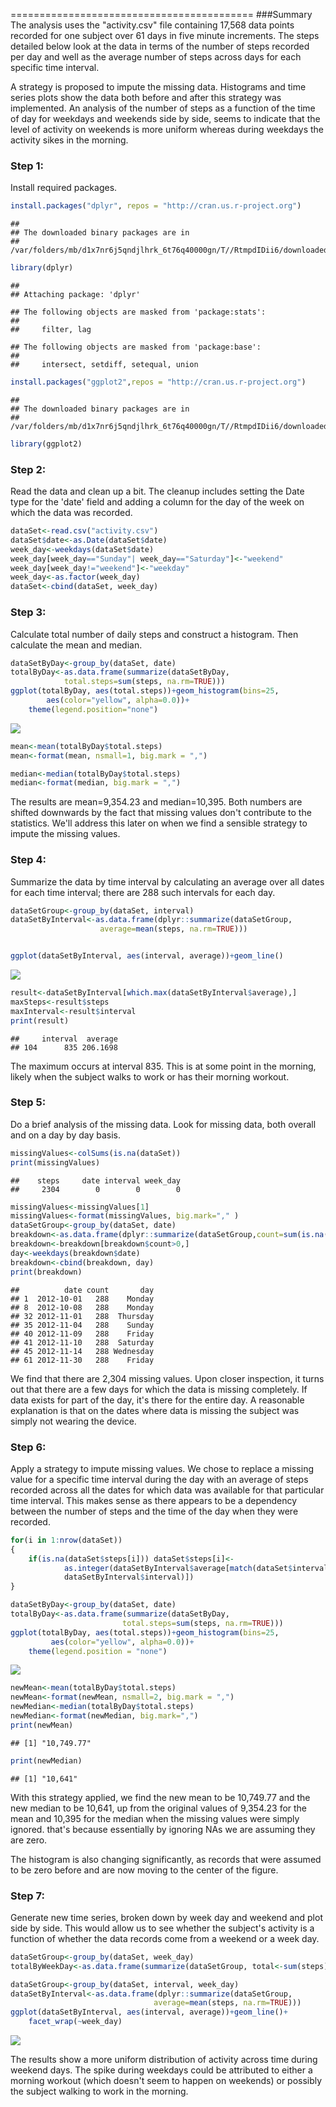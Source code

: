 ========================================== \#\#\#Summary The analysis uses the "activity.csv" file containing 17,568 data points recorded for one subject over 61 days in five minute increments. The steps detailed below look at the data in terms of the number of steps recorded per day and well as the average number of steps across days for each specific time interval.

A strategy is proposed to impute the missing data. Histograms and time series plots show the data both before and after this strategy was implemented. An analysis of the number of steps as a function of the time of day for weekdays and weekends side by side, seems to indicate that the level of activity on weekends is more uniform whereas during weekdays the activity sikes in the morning.

### Step 1:

Install required packages.

``` r
install.packages("dplyr", repos = "http://cran.us.r-project.org")
```

    ## 
    ## The downloaded binary packages are in
    ##  /var/folders/mb/d1x7nr6j5qndjlhrk_6t76q40000gn/T//RtmpdIDii6/downloaded_packages

``` r
library(dplyr)
```

    ## 
    ## Attaching package: 'dplyr'

    ## The following objects are masked from 'package:stats':
    ## 
    ##     filter, lag

    ## The following objects are masked from 'package:base':
    ## 
    ##     intersect, setdiff, setequal, union

``` r
install.packages("ggplot2",repos = "http://cran.us.r-project.org")
```

    ## 
    ## The downloaded binary packages are in
    ##  /var/folders/mb/d1x7nr6j5qndjlhrk_6t76q40000gn/T//RtmpdIDii6/downloaded_packages

``` r
library(ggplot2)
```

### Step 2:

Read the data and clean up a bit. The cleanup includes setting the Date type for the 'date' field and adding a column for the day of the week on which the data was recorded.

``` r
dataSet<-read.csv("activity.csv")
dataSet$date<-as.Date(dataSet$date)
week_day<-weekdays(dataSet$date)
week_day[week_day=="Sunday"| week_day=="Saturday"]<-"weekend"
week_day[week_day!="weekend"]<-"weekday"
week_day<-as.factor(week_day)
dataSet<-cbind(dataSet, week_day)
```

### Step 3:

Calculate total number of daily steps and construct a histogram. Then calculate the mean and median.

``` r
dataSetByDay<-group_by(dataSet, date)
totalByDay<-as.data.frame(summarize(dataSetByDay, 
            total.steps=sum(steps, na.rm=TRUE)))
ggplot(totalByDay, aes(total.steps))+geom_histogram(bins=25, 
        aes(color="yellow", alpha=0.0))+
    theme(legend.position="none")
```

![](PA1_template_files/figure-markdown_github/total_steps_by_day-1.png)

``` r
mean<-mean(totalByDay$total.steps)
mean<-format(mean, nsmall=1, big.mark = ",")

median<-median(totalByDay$total.steps)
median<-format(median, big.mark = ",")
```

The results are mean=9,354.23 and median=10,395. Both numbers are shifted downwards by the fact that missing values don't contribute to the statistics. We'll address this later on when we find a sensible strategy to impute the missing values.

### Step 4:

Summarize the data by time interval by calculating an average over all dates for each time interval; there are 288 such intervals for each day.

``` r
dataSetGroup<-group_by(dataSet, interval)
dataSetByInterval<-as.data.frame(dplyr::summarize(dataSetGroup, 
                    average=mean(steps, na.rm=TRUE)))


ggplot(dataSetByInterval, aes(interval, average))+geom_line()
```

![](PA1_template_files/figure-markdown_github/find_average_across_days-1.png)

``` r
result<-dataSetByInterval[which.max(dataSetByInterval$average),]
maxSteps<-result$steps
maxInterval<-result$interval
print(result)
```

    ##     interval  average
    ## 104      835 206.1698

The maximum occurs at interval 835. This is at some point in the morning, likely when the subject walks to work or has their morning workout.

### Step 5:

Do a brief analysis of the missing data. Look for missing data, both overall and on a day by day basis.

``` r
missingValues<-colSums(is.na(dataSet))
print(missingValues)
```

    ##    steps     date interval week_day 
    ##     2304        0        0        0

``` r
missingValues<-missingValues[1]
missingValues<-format(missingValues, big.mark="," )
dataSetGroup<-group_by(dataSet, date)
breakdown<-as.data.frame(dplyr::summarize(dataSetGroup,count=sum(is.na(steps))))
breakdown<-breakdown[breakdown$count>0,]
day<-weekdays(breakdown$date)
breakdown<-cbind(breakdown, day)
print(breakdown)
```

    ##          date count       day
    ## 1  2012-10-01   288    Monday
    ## 8  2012-10-08   288    Monday
    ## 32 2012-11-01   288  Thursday
    ## 35 2012-11-04   288    Sunday
    ## 40 2012-11-09   288    Friday
    ## 41 2012-11-10   288  Saturday
    ## 45 2012-11-14   288 Wednesday
    ## 61 2012-11-30   288    Friday

We find that there are 2,304 missing values. Upon closer inspection, it turns out that there are a few days for which the data is missing completely. If data exists for part of the day, it's there for the entire day. A reasonable explanation is that on the dates where data is missing the subject was simply not wearing the device.

### Step 6:

Apply a strategy to impute missing values. We chose to replace a missing value for a specific time interval during the day with an average of steps recorded across all the dates for which data was available for that particular time interval. This makes sense as there appears to be a dependency between the number of steps and the time of the day when they were recorded.

``` r
for(i in 1:nrow(dataSet))
{
    if(is.na(dataSet$steps[i])) dataSet$steps[i]<-
            as.integer(dataSetByInterval$average[match(dataSet$interval[i], 
            dataSetByInterval$interval)])
}

dataSetByDay<-group_by(dataSet, date)
totalByDay<-as.data.frame(summarize(dataSetByDay, 
                         total.steps=sum(steps, na.rm=TRUE)))
ggplot(totalByDay, aes(total.steps))+geom_histogram(bins=25, 
         aes(color="yellow", alpha=0.0))+
    theme(legend.position = "none")
```

![](PA1_template_files/figure-markdown_github/impute_missing_values-1.png)

``` r
newMean<-mean(totalByDay$total.steps)
newMean<-format(newMean, nsmall=2, big.mark = ",")
newMedian<-median(totalByDay$total.steps)
newMedian<-format(newMedian, big.mark=",")
print(newMean)
```

    ## [1] "10,749.77"

``` r
print(newMedian)
```

    ## [1] "10,641"

With this strategy applied, we find the new mean to be 10,749.77 and the new median to be 10,641, up from the original values of 9,354.23 for the mean and 10,395 for the median when the missing values were simply ignored. that's because essentially by ignoring NAs we are assuming they are zero.

The histogram is also changing significantly, as records that were assumed to be zero before and are now moving to the center of the figure.

### Step 7:

Generate new time series, broken down by week day and weekend and plot side by side. This would allow us to see whether the subject's activity is a function of whether the data records come from a weekend or a week day.

``` r
dataSetGroup<-group_by(dataSet, week_day)
totalByWeekDay<-as.data.frame(summarize(dataSetGroup, total<-sum(steps)))

dataSetGroup<-group_by(dataSet, interval, week_day)
dataSetByInterval<-as.data.frame(dplyr::summarize(dataSetGroup, 
                                average=mean(steps, na.rm=TRUE)))
ggplot(dataSetByInterval, aes(interval, average))+geom_line()+
    facet_wrap(~week_day)
```

![](PA1_template_files/figure-markdown_github/generate_new_time_series-1.png)

The results show a more uniform distribution of activity across time during weekend days. The spike during weekdays could be attributed to either a morning workout (which doesn't seem to happen on weekends) or possibly the subject walking to work in the morning.
